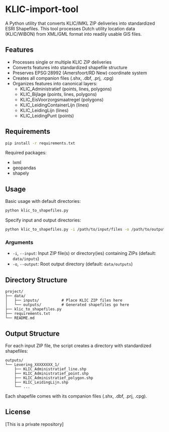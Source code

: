 # KLIC-import-tool

A Python utility that converts KLIC/IMKL ZIP deliveries into standardized ESRI Shapefiles. This tool processes Dutch utility location data (KLIC/WIBON) from XML/GML format into readily usable GIS files.

## Features

- Processes single or multiple KLIC ZIP deliveries
- Converts features into standardized shapefile structure
- Preserves EPSG:28992 (Amersfoort/RD New) coordinate system
- Creates all companion files (.shx, .dbf, .prj, .cpg)
- Organizes features into canonical layers:
  - KLIC_Administratief (points, lines, polygons)
  - KLIC_Bijlage (points, lines, polygons)
  - KLIC_EisVoorzorgsmaatregel (polygons)
  - KLIC_LeidingContainerLijn (lines)
  - KLIC_LeidingLijn (lines)
  - KLIC_LeidingPunt (points)

## Requirements

```sh
pip install -r requirements.txt
```

Required packages:
- lxml
- geopandas
- shapely

## Usage

Basic usage with default directories:

```sh
python klic_to_shapefiles.py
```

Specify input and output directories:

```sh
python klic_to_shapefiles.py -i /path/to/input/files -o /path/to/output
```

### Arguments

- `-i`, `--input`: Input ZIP file(s) or directory(ies) containing ZIPs (default: `data/inputs`)
- `-o`, `--output`: Root output directory (default: `data/outputs`)

## Directory Structure

```
project/
├── data/
│   ├── inputs/          # Place KLIC ZIP files here
│   └── outputs/         # Generated shapefiles go here
├── klic_to_shapefiles.py
├── requirements.txt
└── README.md
```

## Output Structure

For each input ZIP file, the script creates a directory with standardized shapefiles:

```
outputs/
└── Levering_XXXXXXXX_1/
    ├── KLIC_Administratief_line.shp
    ├── KLIC_Administratief_point.shp
    ├── KLIC_Administratief_polygon.shp
    ├── KLIC_LeidingLijn.shp
    └── ...
```

Each shapefile comes with its companion files (.shx, .dbf, .prj, .cpg).

## License

[This is a private repository]
